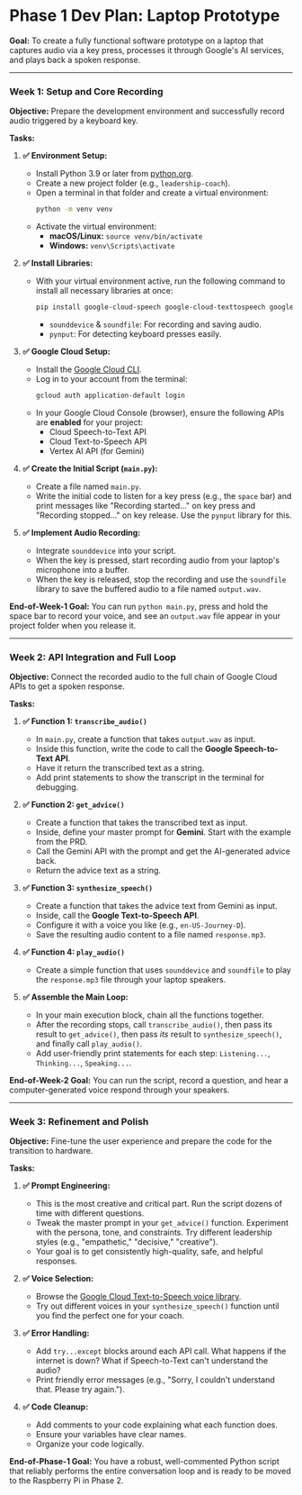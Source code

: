# Phase 1 Dev Plan: Laptop Prototype

**Goal:** To create a fully functional software prototype on a laptop that captures audio via a key press, processes it through Google's AI services, and plays back a spoken response.

---

### **Week 1: Setup and Core Recording**

**Objective:** Prepare the development environment and successfully record audio triggered by a keyboard key.

**Tasks:**

1.  **✅ Environment Setup:**
    * Install Python 3.9 or later from [python.org](https://python.org).
    * Create a new project folder (e.g., `leadership-coach`).
    * Open a terminal in that folder and create a virtual environment:
        ```bash
        python -m venv venv
        ```
    * Activate the virtual environment:
        * **macOS/Linux:** `source venv/bin/activate`
        * **Windows:** `venv\Scripts\activate`

2.  **✅ Install Libraries:**
    * With your virtual environment active, run the following command to install all necessary libraries at once:
        ```bash
        pip install google-cloud-speech google-cloud-texttospeech google-generativeai sounddevice soundfile pynput
        ```
        * `sounddevice` & `soundfile`: For recording and saving audio.
        * `pynput`: For detecting keyboard presses easily.

3.  **✅ Google Cloud Setup:**
    * Install the [Google Cloud CLI](https://cloud.google.com/sdk/docs/install).
    * Log in to your account from the terminal:
        ```bash
        gcloud auth application-default login
        ```
    * In your Google Cloud Console (browser), ensure the following APIs are **enabled** for your project:
        * Cloud Speech-to-Text API
        * Cloud Text-to-Speech API
        * Vertex AI API (for Gemini)

4.  **✅ Create the Initial Script (`main.py`):**
    * Create a file named `main.py`.
    * Write the initial code to listen for a key press (e.g., the `space` bar) and print messages like "Recording started..." on key press and "Recording stopped..." on key release. Use the `pynput` library for this.

5.  **✅ Implement Audio Recording:**
    * Integrate `sounddevice` into your script.
    * When the key is pressed, start recording audio from your laptop's microphone into a buffer.
    * When the key is released, stop the recording and use the `soundfile` library to save the buffered audio to a file named `output.wav`.

**End-of-Week-1 Goal:** You can run `python main.py`, press and hold the space bar to record your voice, and see an `output.wav` file appear in your project folder when you release it.

---

### **Week 2: API Integration and Full Loop**

**Objective:** Connect the recorded audio to the full chain of Google Cloud APIs to get a spoken response.

**Tasks:**

1.  **✅ Function 1: `transcribe_audio()`**
    * In `main.py`, create a function that takes `output.wav` as input.
    * Inside this function, write the code to call the **Google Speech-to-Text API**.
    * Have it return the transcribed text as a string.
    * Add print statements to show the transcript in the terminal for debugging.

2.  **✅ Function 2: `get_advice()`**
    * Create a function that takes the transcribed text as input.
    * Inside, define your master prompt for **Gemini**. Start with the example from the PRD.
    * Call the Gemini API with the prompt and get the AI-generated advice back.
    * Return the advice text as a string.

3.  **✅ Function 3: `synthesize_speech()`**
    * Create a function that takes the advice text from Gemini as input.
    * Inside, call the **Google Text-to-Speech API**.
    * Configure it with a voice you like (e.g., `en-US-Journey-D`).
    * Save the resulting audio content to a file named `response.mp3`.

4.  **✅ Function 4: `play_audio()`**
    * Create a simple function that uses `sounddevice` and `soundfile` to play the `response.mp3` file through your laptop speakers.

5.  **✅ Assemble the Main Loop:**
    * In your main execution block, chain all the functions together.
    * After the recording stops, call `transcribe_audio()`, then pass its result to `get_advice()`, then pass *its* result to `synthesize_speech()`, and finally call `play_audio()`.
    * Add user-friendly print statements for each step: `Listening...`, `Thinking...`, `Speaking...`.

**End-of-Week-2 Goal:** You can run the script, record a question, and hear a computer-generated voice respond through your speakers.

---

### **Week 3: Refinement and Polish**

**Objective:** Fine-tune the user experience and prepare the code for the transition to hardware.

**Tasks:**

1.  **✅ Prompt Engineering:**
    * This is the most creative and critical part. Run the script dozens of time with different questions.
    * Tweak the master prompt in your `get_advice()` function. Experiment with the persona, tone, and constraints. Try different leadership styles (e.g., "empathetic," "decisive," "creative").
    * Your goal is to get consistently high-quality, safe, and helpful responses.

2.  **✅ Voice Selection:**
    * Browse the [Google Cloud Text-to-Speech voice library](https://cloud.google.com/text-to-speech/docs/voices).
    * Try out different voices in your `synthesize_speech()` function until you find the perfect one for your coach.

3.  **✅ Error Handling:**
    * Add `try...except` blocks around each API call. What happens if the internet is down? What if Speech-to-Text can't understand the audio?
    * Print friendly error messages (e.g., "Sorry, I couldn't understand that. Please try again.").

4.  **✅ Code Cleanup:**
    * Add comments to your code explaining what each function does.
    * Ensure your variables have clear names.
    * Organize your code logically.

**End-of-Phase-1 Goal:** You have a robust, well-commented Python script that reliably performs the entire conversation loop and is ready to be moved to the Raspberry Pi in Phase 2.
